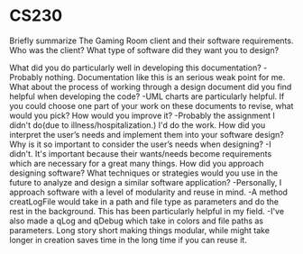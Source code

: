 # CS230
Briefly summarize The Gaming Room client and their software requirements. Who was the client? What type of software did they want you to design?

What did you do particularly well in developing this documentation?
  -Probably nothing. Documentation like this is an serious weak point for me. 
What about the process of working through a design document did you find helpful when developing the code?
  -UML charts are particularly helpful. 
If you could choose one part of your work on these documents to revise, what would you pick? How would you improve it?
  -Probably the assignment I didn't do(due to illness/hospitalization.) I'd do the work.
How did you interpret the user’s needs and implement them into your software design? Why is it so important to consider the user’s needs when designing?
  -I didn't. It's important because their wants/needs become requirements which are necessary for a great many things. 
How did you approach designing software? What techniques or strategies would you use in the future to analyze and design a similar software application?
  -Personally, I approach software with a level of modularity and reuse in mind. 
  -A method creatLogFile would take in a path and file type as parameters and do the rest in the background. This has been particularly helpful in my field. 
  -I've also made a qLog and qDebug which take in colors and file paths as parameters. Long story short making things modular, 
      while might take longer in creation saves time in the long time if you can reuse it. 

